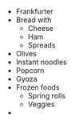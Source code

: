 - Frankfurter
- Bread with
	- Cheese
	- Ham
	- Spreads
- Olives
- Instant noodles
- Popcorn
- Gyoza
- Frozen foods
	- Spring rolls
	- Veggies
- 